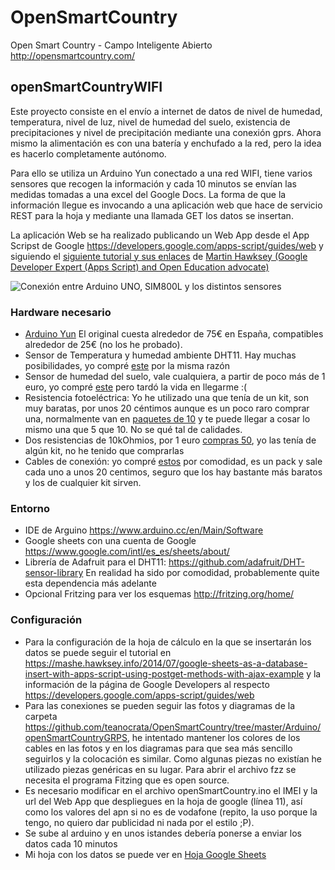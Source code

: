 # OpenSmartCountry
Open Smart Country - Campo Inteligente Abierto
http://opensmartcountry.com/


## openSmartCountryWIFI
Este proyecto consiste en el envío a internet de datos de nivel de humedad, temperatura, nivel de luz, nivel de humedad del suelo, existencia de precipitaciones y nivel de precipitación mediante una conexión gprs. Ahora mismo la alimentación es con una batería y enchufado a la red, pero la idea es hacerlo completamente autónomo.

Para ello se utiliza un Arduino Yun conectado a una red WIFI, tiene varios sensores que recogen la información y cada 10 minutos se envían las medidas tomadas a una excel del Google Docs. La forma de que la información llegue es invocando a una aplicación web que hace de servicio REST para la hoja y mediante una llamada GET los datos se insertan.

La aplicación Web se ha realizado publicando un Web App desde el App Scripst de Google https://developers.google.com/apps-script/guides/web y siguiendo el [siguiente tutorial y sus enlaces](https://mashe.hawksey.info/2014/07/google-sheets-as-a-database-insert-with-apps-script-using-postget-methods-with-ajax-example/) de [Martin Hawksey (Google Developer Expert (Apps Script) and Open Education advocate)](https://plus.google.com/+MartinHawksey)

![Conexión entre Arduino UNO, SIM800L y los distintos sensores](https://raw.githubusercontent.com/teanocrata/OpenSmartCountry/master/Arduino/openSmartCountryGRPS/IMG_20160513_084707.jpg)

### Hardware necesario
* [Arduino Yun](https://www.arduino.cc/en/Main/ArduinoBoardYun) El original cuesta alrededor de 75€ en España, compatibles alrededor de 25€ (no los he probado).
* Sensor de Temperatura y humedad ambiente DHT11. Hay muchas posibilidades, yo compré [este]( http://www.ebay.es/itm/201568844366?_trksid=p2060353.m2749.l2649&ssPageName=STRK%3AMEBIDX%3AIT) por la misma razón
* Sensor de humedad del suelo, vale cualquiera, a partir de poco más de 1 euro, yo compré [este](http://www.miniinthebox.com/es/humedad-del-suelo-modulo-de-masa-del-sensor-sensor-de-humedad_p903362.html) pero tardó la vida en llegarme :(
* Resistencia fotoeléctrica: Yo he utilizado una que tenía de un kit, son muy baratas, por unos 20 céntimos aunque es un poco raro comprar una, normalmente van en [paquetes de 10](http://www.ebay.es/itm/10pcs-Resistor-Dependiente-De-Luz-LDR-Fotoresistor-GL5528-Photoresistor-/231670562385?hash=item35f0a43e51:g:9GQAAOSwZ1lWdOrZ) y te puede llegar a cosar lo mismo una que 5 que 10. No se qué tal de calidades.
* Dos resistencias de 10kOhmios, por 1 euro [compras 50](http://www.ebay.es/itm/50x-Resistencias-10K-ohm-5-0-25W-1-4W-carbon-film-resistor-/201479741197?hash=item2ee920df0d:g:1nEAAOSwnH1WY~3a), yo las tenía de algún kit, no he tenido que comprarlas
* Cables de conexión: yo compré [estos](https://www.amazon.es/gp/product/B00QV7O052/ref=oh_aui_detailpage_o00_s00?ie=UTF8&psc=1) por comodidad, es un pack y sale cada uno a unos 20 centimos, seguro que los hay bastante más baratos y los de cualquier kit sirven.
 
### Entorno
* IDE de Arguino https://www.arduino.cc/en/Main/Software
* Google sheets con una cuenta de Google https://www.google.com/intl/es_es/sheets/about/
* Librería de Adafruit para el DHT11: https://github.com/adafruit/DHT-sensor-library En realidad ha sido por comodidad, probablemente quite esta dependencia más adelante
* Opcional Fritzing para ver los esquemas http://fritzing.org/home/

### Configuración
* Para la configuración de la hoja de cálculo en la que se insertarán los datos se puede seguir el tutorial en https://mashe.hawksey.info/2014/07/google-sheets-as-a-database-insert-with-apps-script-using-postget-methods-with-ajax-example y la información de la página de Google Developers al respecto https://developers.google.com/apps-script/guides/web
* Para las conexiones se pueden seguir las fotos y diagramas de la carpeta https://github.com/teanocrata/OpenSmartCountry/tree/master/Arduino/openSmartCountryGRPS, he intentado mantener los colores de los cables en las fotos y en los diagramas para que sea más sencillo seguirlos y la colocación es similar. Como algunas piezas no existían he utilizado piezas genéricas en su lugar. Para abrir el archivo fzz se necesita el programa Fitzing que es open source.
* Es necesario modificar en el archivo openSmartCountry.ino el IMEI y la url del Web App que despliegues en la hoja de google (línea 11), así como los valores del apn si no es de vodafone (repito, la uso porque la tengo, no quiero dar publicidad ni nada por el estilo ;P).
* Se sube al arduino y en unos istandes debería ponerse a enviar los datos cada 10 minutos
* Mi hoja con los datos se puede ver en [Hoja Google Sheets](https://docs.google.com/spreadsheets/d/16x3sa6vjrsbSCxvWsbqzeB8cXcGHCy72oyrKOePZ0hI/edit?usp=sharing)
 
